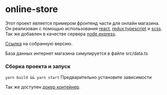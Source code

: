 # online-store

Этот проект является примером фронтенд части для онлайн магазина. Он реализован с помощью использования [react](https://ru.reactjs.org/), [redux](https://redux.js.org/),[typescript](https://www.typescriptlang.org/) и [scss](https://sass-lang.com). Так же добавлен в качестве сервера [node express](https://expressjs.com/).

[Ссылка](https://online-store-sigma.vercel.app) на собранную версию.

База данных интернет магазина симулируется в файле src/data.ts

### Сборка проекта и запуск

```yarn build && yarn start``` 
Предварительно установите зависимости

Так же доступен [докер контейнер](https://hub.docker.com/repository/docker/alimba/online-store).
